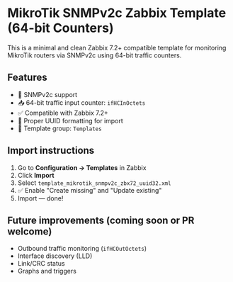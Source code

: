 # MikroTik SNMPv2c Zabbix Template (64-bit Counters)

This is a minimal and clean Zabbix 7.2+ compatible template for monitoring MikroTik routers via SNMPv2c using 64-bit traffic counters.

## Features

- 📡 SNMPv2c support
- 📥 64-bit traffic input counter: `ifHCInOctets`
- ✅ Compatible with Zabbix 7.2+
- 🔐 Proper UUID formatting for import
- 🧩 Template group: `Templates`

## Import instructions

1. Go to **Configuration → Templates** in Zabbix
2. Click **Import**
3. Select `template_mikrotik_snmpv2c_zbx72_uuid32.xml`
4. ✅ Enable "Create missing" and "Update existing"
5. Import — done!

## Future improvements (coming soon or PR welcome)

- Outbound traffic monitoring (`ifHCOutOctets`)
- Interface discovery (LLD)
- Link/CRC status
- Graphs and triggers
